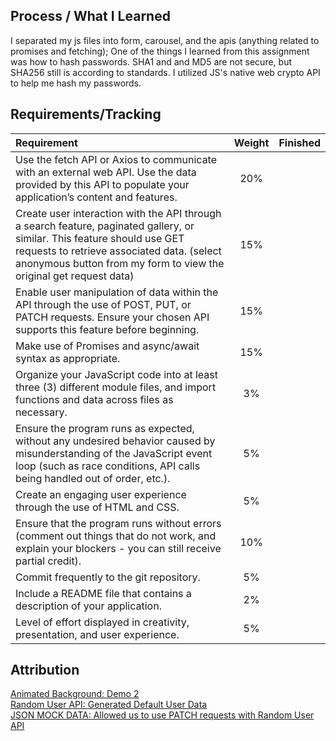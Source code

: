 ## Process / What I Learned

I separated my js files into form, carousel, and the apis (anything related to promises and fetching); 
One of the things I learned from this assignment was how to hash passwords. SHA1 and and MD5 are not secure, but SHA256 still is according to standards. I utilized JS's native web crypto API to help me hash my passwords. 

## Requirements/Tracking

| Requirement | Weight | Finished |
| :-- | :--: | :--: |
| Use the fetch API or Axios to communicate with an external web API. Use the data provided by this API to populate your application’s content and features. | 20% |  |
| Create user interaction with the API through a search feature, paginated gallery, or similar. This feature should use GET requests to retrieve associated data. (select anonymous button from my form to view the original get request data) | 15% |  |
| Enable user manipulation of data within the API through the use of POST, PUT, or PATCH requests. Ensure your chosen API supports this feature before beginning. | 15% |  |
| Make use of Promises and async/await syntax as appropriate. | 15% |  |
| Organize your JavaScript code into at least three (3) different module files, and import functions and data across files as necessary. | 3% |  |
| Ensure the program runs as expected, without any undesired behavior caused by misunderstanding of the JavaScript event loop (such as race conditions, API calls being handled out of order, etc.). | 5% |  |
| Create an engaging user experience through the use of HTML and CSS. | 5% |  |
| Ensure that the program runs without errors (comment out things that do not work, and explain your blockers - you can still receive partial credit). | 10% |  |
| Commit frequently to the git repository. | 5% |  |
| Include a README file that contains a description of your application. | 2% |  |
| Level of effort displayed in creativity, presentation, and user experience. | 5% |  |

## Attribution
[Animated Background: Demo 2](https://wweb.dev/resources/animated-css-background-generator)  
[Random User API: Generated Default User Data](https://randomuser.me/)  
[JSON MOCK DATA: Allowed us to use PATCH requests with Random User API](https://jsonplaceholder.typicode.com/)


